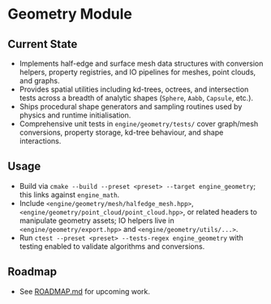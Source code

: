 # Geometry Module

## Current State
- Implements half-edge and surface mesh data structures with conversion helpers, property registries, and IO pipelines for meshes, point clouds, and graphs.
- Provides spatial utilities including kd-trees, octrees, and intersection tests across a breadth of analytic shapes (`Sphere`, `Aabb`, `Capsule`, etc.).
- Ships procedural shape generators and sampling routines used by physics and runtime initialisation.
- Comprehensive unit tests in `engine/geometry/tests/` cover graph/mesh conversions, property storage, kd-tree behaviour, and shape interactions.

## Usage
- Build via `cmake --build --preset <preset> --target engine_geometry`; this links against `engine_math`.
- Include `<engine/geometry/mesh/halfedge_mesh.hpp>`, `<engine/geometry/point_cloud/point_cloud.hpp>`, or related headers to manipulate geometry assets; IO helpers live in `<engine/geometry/export.hpp>` and `<engine/geometry/utils/...>`.
- Run `ctest --preset <preset> --tests-regex engine_geometry` with testing enabled to validate algorithms and conversions.

## Roadmap
- See [ROADMAP.md](ROADMAP.md) for upcoming work.
